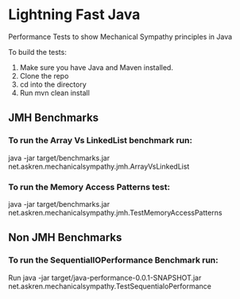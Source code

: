 # Lightning Fast Java
Performance Tests to show Mechanical Sympathy principles in Java


To build the tests:
1. Make sure you have Java and Maven installed.
2. Clone the repo
3. cd into the directory
4. Run mvn clean install

## JMH Benchmarks
### To run the Array Vs LinkedList benchmark run:
java -jar target/benchmarks.jar net.askren.mechanicalsympathy.jmh.ArrayVsLinkedList


### To run the Memory Access Patterns test:
java -jar target/benchmarks.jar net.askren.mechanicalsympathy.jmh.TestMemoryAccessPatterns

## Non JMH Benchmarks
### To run the SequentialIOPerformance Benchmark run:
Run java -jar target/java-performance-0.0.1-SNAPSHOT.jar net.askren.mechanicalsympathy.TestSequentialoPerformance


